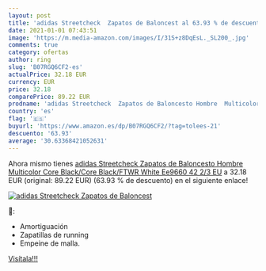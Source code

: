 ```yaml
---
layout: post
title: 'adidas Streetcheck  Zapatos de Baloncest al 63.93 % de descuento'
date: 2021-01-01 07:43:51
image: 'https://m.media-amazon.com/images/I/31S+z8DqEsL._SL200_.jpg'
comments: true
category: ofertas
author: ring
slug: 'B07RGQ6CF2-es'
actualPrice: 32.18 EUR
currency: EUR
price: 32.18
comparePrice: 89.22 EUR
prodname: 'adidas Streetcheck  Zapatos de Baloncesto Hombre  Multicolor  Core Black/Core Black/FTWR White Ee9660   42 2/3 EU'
country: 'es'
flag: '🇪🇸'
buyurl: 'https://www.amazon.es/dp/B07RGQ6CF2/?tag=tolees-21'
descuento: '63.93'
average: '30.63368421052631'
---
```


Ahora mismo tienes [adidas Streetcheck  Zapatos de Baloncesto Hombre  Multicolor  Core Black/Core Black/FTWR White Ee9660   42 2/3 EU](https://www.amazon.es/dp/B07RGQ6CF2/?tag=tolees-21) a 32.18 EUR (original: 89.22 EUR) (63.93 %  de descuento) en el siguiente enlace!

[![adidas Streetcheck  Zapatos de Baloncest](https://m.media-amazon.com/images/I/31S+z8DqEsL._SL200_.jpg)](https://www.amazon.es/dp/B07RGQ6CF2/?tag=tolees-21)

🔎:

- Amortiguación
- Zapatillas de running
- Empeine de malla.

[Visítala!!!](https://www.amazon.es/dp/B07RGQ6CF2/?tag=tolees-21)
